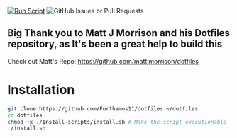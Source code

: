 [![Run Script](https://github.com/Forthamos11/Dotfiles/actions/workflows/main.yml/badge.svg)](https://github.com/Forthamos11/Dotfiles/actions/workflows/main.yml) ![GitHub Issues or Pull Requests](https://img.shields.io/github/issues/Forthamos11/Dotfiles)


## Big Thank you to Matt J Morrison and his Dotfiles repository, as It's been a great help to build this
Check out Matt's Repo: https://github.com/mattjmorrison/dotfiles

# Installation
```sh
git clone https://github.com/Forthamos11/dotfiles ~/dotfiles
cd dotfiles
chmod +x ./Install-scripts/install.sh # Make the script executionable
./install.sh
```
